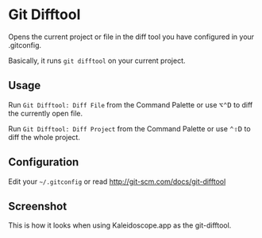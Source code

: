 # Git Difftool

Opens the current project or file in the diff tool you have configured in your
.gitconfig.

Basically, it runs `git difftool` on your current project.

## Usage

Run `Git Difftool: Diff File` from the Command Palette or use <kbd>⌥⌃D</kbd> to
diff the currently open file.

Run `Git Difftool: Diff Project` from the Command Palette or use
<kbd>⌃⇧D</kbd> to diff the whole project.

## Configuration

Edit your `~/.gitconfig` or read http://git-scm.com/docs/git-difftool

## Screenshot

This is how it looks when using Kaleidoscope.app as the git-difftool.
